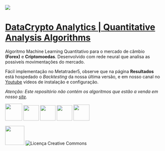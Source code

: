  <a><img src="https://img.shields.io/badge/python-> 3.2-blue.svg"></a>
 <h1> <a rel="datacryptoanalytics" href="https://datacryptoanalytics.ml/">DataCrypto Analytics | Quantitative Analysis Algorithms</a></h1>


Algoritmo Machine Learning Quantitativo para o mercado de câmbio <b>(Forex)</b> e <b>Criptomoedas</b>. Desenvolvido com rede neural que analisa as possiveís movimentações do mercado.

Fácil implementação no Metatrader5, observe que na página <b>Resultados</b> está hospedado o <i>Backtesting</i> da nossa última versão, e em nosso canal no  <a rel="Youtube" href="https://www.youtube.com/channel/UCxfGBCV9E04Uw4flJLjBCqg?view_as=subscriberl">Youtube</a> vídeos de instalação e configuração.

<i>Atenção: Este repositório não contém os algoritmos que estão a venda em nosso <a rel="datacryptoanalytics" href="https://datacryptoanalytics.ml/">site</a>. </i>



<a href="https://www.facebook.com/datacryptopy"><img src="https://cdn0.iconfinder.com/data/icons/typicons-2/24/social-facebook-128.png" width="55" /></a> <a href="https://twitter.com/DataCryptoML"><img src="https://cdn4.iconfinder.com/data/icons/ionicons/512/icon-social-twitter-outline-128.png" width="50" /></a> <a href="https://t.me/dacryptoanalytics"><img src="https://img2.freepng.es/20180715/afz/kisspng-computer-icons-telegram-logo-5b4bb35b8b3a97.7981817315316877715703.jpg" width="50" /></a> <a href="https://www.linkedin.com/company/datacrypto-analytics/"><img src="https://cdn.icon-icons.com/icons2/936/PNG/512/linkedin-sign_icon-icons.com_73508.png" width="50" /></a>      <a href="https://www.instagram.com/analyticsdatacrypto/"><img src="https://image.flaticon.com/icons/png/128/87/87390.png" width="52" /></a> 


<img src="https://blogs.apache.org/foundation/mediaresource/d67ca611-a57c-462d-ac23-95063f81d175" width="62" >

 
<img alt="Licença Creative Commons" style="border-width:0" src="https://i.creativecommons.org/l/by-nd/4.0/88x31.png"> 
